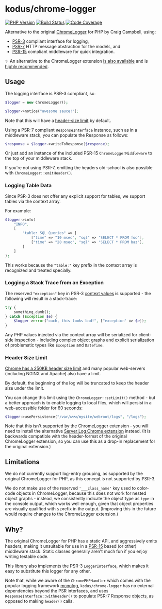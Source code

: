 kodus/chrome-logger
===================

[![PHP Version](https://img.shields.io/badge/php-7.0%2B-blue.svg)](https://packagist.org/packages/kodus/chrome-logger)
[![Build Status](https://travis-ci.org/kodus/chrome-logger.svg?branch=master)](https://travis-ci.org/kodus/chrome-logger)
[![Code Coverage](https://scrutinizer-ci.com/g/kodus/chrome-logger/badges/coverage.png?b=master)](https://scrutinizer-ci.com/g/kodus/chrome-logger/?branch=master)

Alternative to the original [ChromeLogger](https://craig.is/writing/chrome-logger) for PHP by Craig Campbell, using:

 * [PSR-3](http://www.php-fig.org/psr/psr-3/) compliant interface for logging,
 * [PSR-7](http://www.php-fig.org/psr/psr-7/) HTTP message abstraction for the models, and
 * [PSR-15](https://www.php-fig.org/psr/psr-15/) compliant middleware for quick integration.

✨ An alternative to the ChromeLogger extension [is also available](http://github.com/kodus/server-log)
and is [highly recommended](#header-size-limit).

## Usage

The logging interface is PSR-3 compliant, so:

```php
$logger = new ChromeLogger();

$logger->notice("awesome sauce!");
```

Note that this will have a [header-size limit](#header-size-limit) by default.

Using a PSR-7 compliant `ResponseInterface` instance, such as in a middleware stack, you can populate
the Response as follows:

```php
$response = $logger->writeToResponse($response);
```

Or just add an instance of the included PSR-15 `ChromeLoggerMiddleware` to the top of your middleware stack.

If you're not using PSR-7, emitting the headers old-school is also possible with `ChromeLogger::emitHeader()`.

### Logging Table Data

Since PSR-3 does not offer any explicit support for tables, we support tables via the context array.

For example:

```php
$logger->info(
    "INFO",
    [
        "table: SQL Queries" => [
            ["time" => "10 msec", "sql" => "SELECT * FROM foo"],
            ["time" => "20 msec", "sql" => "SELECT * FROM baz"],
        ]
    ]
);
```

This works because the `"table:"` key prefix in the context array is recognized and treated specially.

### Logging a Stack Trace from an Exception

The reserved `"exception"` key in PSR-3 [context values](http://www.php-fig.org/psr/psr-3/#1-3-context) is supported -
the following will result in a stack-trace:

```php
try {
    something_dumb();
} catch (Exception $e) {
    $logger->error("ouch, this looks bad!", ["exception" => $e]);
}
```

Any PHP values injected via the context array will be serialized for client-side inspection - including complex
object graphs and explicit serialization of problematic types like `Exception` and `DateTime`.


<a name="header-size-limit"></a>
### Header Size Limit

[Chrome has a 250KB header size limit](https://cs.chromium.org/chromium/src/net/http/http_stream_parser.h?q=ERR_RESPONSE_HEADERS_TOO_BIG&sq=package:chromium&dr=C&l=159)
and many popular web-servers (including NGINX and Apache) also have a limit.

By default, the beginning of the log will be truncated to keep the header size under the limit.

You can change this limit using the `ChromeLogger::setLimit()` method - but a better approach is
to enable logging to local files, which will persist in a web-accessible folder for 60 seconds:

```php
$logger->usePersistence("/var/www/mysite/webroot/logs", "/logs");
```

Note that this isn't supported by the ChromeLogger extension - you will need to install the alternative
[Server Log Chrome extension](http://github.com/kodus/server-log) instead. (It is backwards
compatible with the header-format of the original ChromeLogger extension, so you can use this as
a drop-in replacement for the original extension.)


## Limitations

We do not currently support log-entry grouping, as supported by the original ChromeLogger for PHP, as
this concept is not supported by PSR-3.

We do not make use of the reserved `'___class_name'` key used to color-code objects in ChromeLogger, because this
does not work for nested object graphs - instead, we consistently indicate the object type as `type` in the console
output, which works well enough, given that object properties are visually qualified with `$` prefix in the output.
(Improving this in the future would require changes to the ChromeLogger extension.)


## Why?

The original ChromeLogger for PHP has a static API, and aggressively emits headers, making it unsuitable
for use in a [PSR-15](https://github.com/http-interop/http-middleware) based (or other) middleware stack.
Static classes generally aren't much fun if you enjoy writing testable code.

This library also implements the PSR-3 `LoggerInterface`, which makes it easy to substitute this logger
for any other.

Note that, while we aware of the `ChromePHPHandler` which comes with the popular logging framework
[monolog](https://github.com/Seldaek/monolog/), `kodus/chrome-logger` has no external dependencies
beyond the PSR interfaces, and uses `ResponseInterface::withHeader()` to populate PSR-7 Response objects,
as opposed to making `header()` calls.
